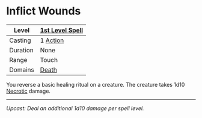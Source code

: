 # Inflict Wounds

| Level    | [1st Level Spell](1st%20Level%20Spells.md)          |
| -------- | --------------------------------------------------- |
| Casting  | 1 [Action](../../../../Game%20Procedures/Action.md) |
| Duration | None                                                |
| Range    | Touch                                               |
| Domains  | [Death](../../../Spell%20Domains/Death.md)          |

You reverse a basic healing ritual on a creature. The creature takes 1d10 [Necrotic](../../../../Damage%20Types/Necrotic.md) damage.

---
*Upcast: Deal an additional 1d10 damage per spell level.*
